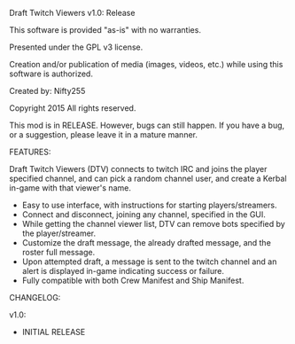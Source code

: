 ﻿Draft Twitch Viewers
v1.0: Release

This software is provided "as-is" with no warranties.

Presented under the GPL v3 license.

Creation and/or publication of media (images, videos, etc.) while using this software is authorized.

Created by: Nifty255

Copyright 2015 All rights reserved.


This mod is in RELEASE. However, bugs can still happen. If you have a bug, or a suggestion, please leave it in a mature manner.


FEATURES:

Draft Twitch Viewers (DTV) connects to twitch IRC and joins the player specified channel, and can pick a random channel user, and create a Kerbal in-game
with that viewer's name.

- Easy to use interface, with instructions for starting players/streamers.
- Connect and disconnect, joining any channel, specified in the GUI.
- While getting the channel viewer list, DTV can remove bots specified by the player/streamer.
- Customize the draft message, the already drafted message, and the roster full message.
- Upon attempted draft, a message is sent to the twitch channel and an alert is displayed in-game indicating success or failure.
- Fully compatible with both Crew Manifest and Ship Manifest.

CHANGELOG:

v1.0:
- INITIAL RELEASE